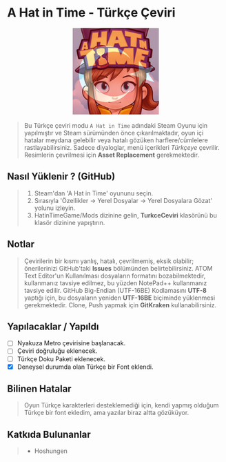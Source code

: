 # A Hat in Time - Türkçe Çeviri
<p align="center"><img width="200" height="200" src="https://github.com/Hepobur/AHatinTime_TRK/blob/master/TurkceCeviri/icon_TRK.png"></p>

> Bu Türkçe çeviri modu ```A Hat in Time``` adındaki Steam Oyunu için yapılmıştır ve Steam sürümünden önce çıkarılmaktadır, oyun içi hatalar meydana gelebilir veya hatalı gözüken harflere/cümlelere rastlayabilirsiniz. Sadece diyaloglar, menü içerikleri *Türkçeye* çevrilir. Resimlerin çevrilmesi için **Asset Replacement** gerekmektedir.

## Nasıl Yüklenir ? (GitHub)
> 1. Steam'dan 'A Hat in Time' oyununu seçin.
> 2. Sırasıyla 'Özellikler → Yerel Dosyalar → Yerel Dosyalara Gözat' yolunu izleyin.
> 3. HatinTimeGame/Mods dizinine gelin, **TurkceCeviri** klasörünü bu klasör dizinine yapıştırın.

## Notlar
> Çevirilerin bir kısmı yanlış, hatalı, çevrilmemiş, eksik olabilir; önerilerinizi GitHub'taki **Issues** bölümünden belirtebilirsiniz.
> ATOM Text Editor'un Kullanılması dosyaların formatını bozabilmektedir, kullanmanız tavsiye edilmez, bu yüzden NotePad++ kullanmanız tavsiye edilir.
> GitHub Big-Endian (UTF-16BE) Kodlamasını **UTF-8** yaptığı için, bu dosyaların yeniden **UTF-16BE** biçiminde yüklenmesi gerekmektedir.
> Clone, Push yapmak için **GitKraken** kullanabilirsiniz.

## Yapılacaklar / Yapıldı
- [ ] Nyakuza Metro çevirisine başlanacak.
- [ ] Çeviri doğruluğu eklenecek.
- [ ] Türkçe Doku Paketi eklenecek.
- [x] Deneysel durumda olan Türkçe bir Font eklendi.

## Bilinen Hatalar
> Oyun Türkçe karakterleri desteklemediği için, kendi yapmış olduğum Türkçe bir font ekledim, ama yazılar biraz altta gözüküyor.

## Katkıda Bulunanlar
> * Hoshungen
